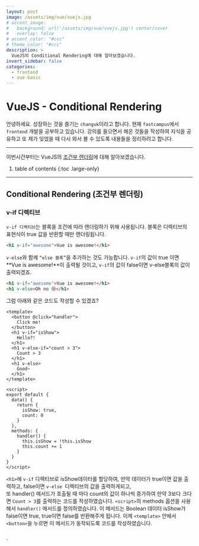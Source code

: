 ```yaml
---
layout: post
image: /assets/img/vue/vuejs.jpg
# accent_image:
#   background: url('/assets/img/vue/vuejs.jpg') center/cover
#   overlay: false
# accent_color: "#ccc"
# theme_color: "#ccc"
description: >
  VueJS의 Conditional Rendering에 대해 알아보겠습니다.
invert_sidebar: false
categories:
  - frontend
  - vue-basic
---
```


# VueJS - Conditional Rendering

안녕하세요. 성장하는 것을 즐기는 `changuk`이라고 합니다. 현재 `fastcampus`에서 `frontend` 개발을 공부하고 있습니다. 강의를 들으면서 해온 것들을 작성하여 지식을 공유하고 또 제가 잊었을 때 다시 와서 볼 수 있도록 내용들을 정리하려고 합니다.

--- 

이번시간부터는 VueJS의 <a href="https://v3.vuejs-korea.org/guide/conditional.html#v-show" target="_blank">조건부 렌더링</a>에 대해 알아보겠습니다.

1. table of contents
{:toc .large-only}

---

## Conditional Rendering (조건부 렌더링)

### v-if 디렉티브
`v-if 디렉티브`는 블록을 조건에 따라 렌더링하기 위해 사용됩니다. 블록은 디렉티브의 표현식이 true 값을 반환할 때만 렌더링됩니다.

```html
<h1 v-if="awesome">Vue is awesome!</h1>
```
`v-else`와 함께 `“else 블록”`을 추가하는 것도 가능합니다. `v-if`의 값이 true 이면 **Vue is awesome!**이 출력될 것이고, `v-if`의 값이 false이면 v-else블록의 값이 출력되겠죠.

```html
<h1 v-if="awesome">Vue is awesome!</h1>
<h1 v-else>Oh no 😢</h1>
```

그럼 아래와 같은 코드도 작성할 수 있겠죠?

```vue
<template>
  <button @click="handler">
    Click me!
  </button>
  <h1 v-if="isShow">
    Hello?!
  </h1>
  <h1 v-else-if="count > 3">
    Count > 3
  </h1>
  <h1 v-else>
    Good~
  </h1>
</template>

<script>
export default {
  data() {
    return {
      isShow: true,
      count: 0
    }
  },
  methods: {
    handler() {
      this.isShow = !this.isShow
      this.count += 1
    }
  }
}
</script>
```
`<h1>`에 `v-if` 디렉티브로 isShow데이터를 할당하여, 만약 데이터가 true이면 값을 출력하고, false이면 `v-else `디렉티브의 값을 출력하게되고, <br> 또 handler() 메서드가 호출될 때 마다 count의 값이 하나씩 증가하여 만약 3보다 크다면 `Count > 3`를 출력하는 코드를 작성하였습니다.
`<script>`의 methods 옵션을 사용해서 `handler()` 메서드를 정의하였습니다. 이 메서드는 Boolean 데이터 isShow가 false이면 true, true이면 false를 반환해주게 됩니다. 이제 `<template>` 안에서 `<button>`을 누르면 이 메서드가 동작되도록 코드를 작성하였습니다.

<br>
`<template>`를 사용하면 요소들을 한번에 제어할 수 있습니다. `<div>`를 사용해도 되지 않겠느냐고 생각할 수 있겠지만, `<div>`로 작성한 코드를 개발자 도구로 살펴보면 클릭할 때 마다 `<div>`생성되었다가 사라지게 됩니다. 물론 <div>를 사용해도 정상적으로 작동하지만 **최적화를 위해** `<template>`을 사용하는게 추천됩니다. <br> 단, VueJS의 최상위 `<template>`에는 `v-if`가 적용되지 않습니다.

### v-show 디렉티브

<br>
`v-if`로 요소를 보이게 했다가 사라지게 할 수 있지만, VueJS는 다른 디렉티브도 제공합니다. 바로 `v-show`입니다. `v-show`를 사용하면 해당 태그가 **display: none**으로 설정됩니다. 즉, 차이점은 `v-show`가 있는 요소는 항상 렌더링 되고 **DOM**에 남아있다는 점입니다. `v-show`는 단순히 요소에 **display CSS 속성**을 토글합니다. 또 v-show는 `<template>` 엘리먼트를 지원하지 않으며, `v-else`와 함께 쓸 수 없습니다.


### v-if vs v-show
`v-if`는 **"실제(real)" 조건부 렌더링**입니다. 전환 도중 조건부 블록 내부의 이벤트 리스너 및 자식 컴포넌트들이 올바르게 제거되고 다시 생성되기 때문입니다.

또한 `v-if`는 **게으릅니다(lazy)**. 초기 렌더링 시, 조건이 거짓(false)이면 아무 작업도 하지 않습니다. 조건부 블록은 조건이 처음으로 참(true)이 될 때까지 렌더링되지 않습니다.

이에 비해 `v-show`는 **훨씬 간단**합니다. 요소는 CSS 기반 전환으로 초기 조건과 관계없이 항상 렌더링됩니다. `v-show`는 요소를 DOM에 우선 렌더링하고 조건에 따라 CSS **display:block/display:none** 속성을 전환합니다.

일반적으로 `v-if`는 전환 비용이 높은 반면, `v-show`는 초기 렌더링 비용이 높습니다. 그러므로 **무언가를 자주 전환**해야 한다면 `v-show`를 사용하는 게 좋고, **런타임 시 조건이 변경되지 않는다면** `v-if`를 사용하는 게 더 낫습니다.
